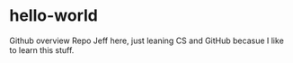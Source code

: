 # hello-world
Github overview Repo
Jeff here, just leaning CS and GitHub becasue I like to learn this stuff.
